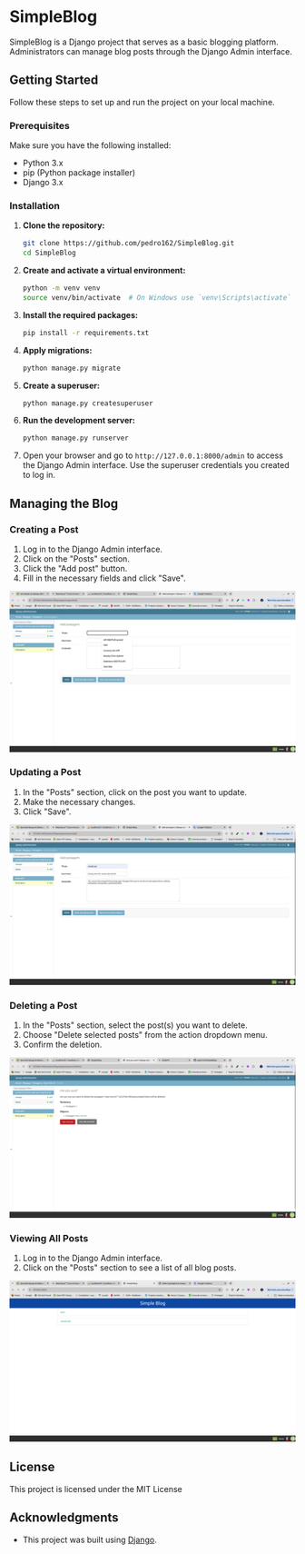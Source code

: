 # SimpleBlog

SimpleBlog is a Django project that serves as a basic blogging platform. Administrators can manage blog posts through the Django Admin interface.

## Getting Started

Follow these steps to set up and run the project on your local machine.

### Prerequisites

Make sure you have the following installed:

- Python 3.x
- pip (Python package installer)
- Django 3.x

### Installation

1. **Clone the repository:**

   ```bash
   git clone https://github.com/pedro162/SimpleBlog.git
   cd SimpleBlog
   ```

2. **Create and activate a virtual environment:**

   ```bash
   python -m venv venv
   source venv/bin/activate  # On Windows use `venv\Scripts\activate`
   ```

3. **Install the required packages:**

   ```bash
   pip install -r requirements.txt
   ```

4. **Apply migrations:**

   ```bash
   python manage.py migrate
   ```

5. **Create a superuser:**

   ```bash
   python manage.py createsuperuser
   ```

6. **Run the development server:**

   ```bash
   python manage.py runserver
   ```

7. Open your browser and go to `http://127.0.0.1:8000/admin` to access the Django Admin interface. Use the superuser credentials you created to log in.

## Managing the Blog

### Creating a Post

1. Log in to the Django Admin interface.
2. Click on the "Posts" section.
3. Click the "Add post" button.
4. Fill in the necessary fields and click "Save".

![Create Post](./BlogProject/resources/project_images/create_post_sceen.png)

### Updating a Post

1. In the "Posts" section, click on the post you want to update.
2. Make the necessary changes.
3. Click "Save".

![Update Post](./BlogProject/resources/project_images/post_form_simple_blog.png)

### Deleting a Post

1. In the "Posts" section, select the post(s) you want to delete.
2. Choose "Delete selected posts" from the action dropdown menu.
3. Confirm the deletion.

![Delete Post](./BlogProject/resources/project_images/delete_screen_simple_blog.png)

### Viewing All Posts

1. Log in to the Django Admin interface.
2. Click on the "Posts" section to see a list of all blog posts.

![List Posts](./BlogProject/resources/project_images/post_screen_simple_blog.png)

## License

This project is licensed under the MIT License

## Acknowledgments

- This project was built using [Django](https://www.djangoproject.com/).

